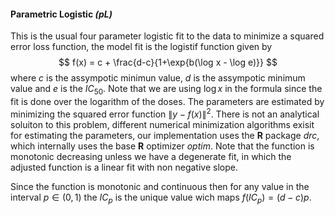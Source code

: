 #### Parametric Logistic *(pL)*

This is the usual four parameter logistic fit to the data to minimize a squared error loss function, the model fit is the logistif function given by
$$
f(x) = c + \frac{d-c}{1+\exp{b(\log x - \log e)}}
$$
where *c* is the assympotic minimun value, *d* is the assympotic minimum value and *e* is the $IC_{50}$. Note that we are using   $\log x$ in the formula since the fit is done over the logarithm of the doses. The parameters are estimated by minimizing the squared error function $\|y-f(x)\|^2$. There is not an analytical soluiton to this problem, different numerical minimization algorithms exisit for estimating the parameters, our implementation uses the **R** package *drc*, which internally uses the base **R** optimizer *optim*. Note that the function is monotonic decreasing unless we have a degenerate fit, in which the adjusted function is a linear fit with non negative slope. 

Since the function is monotonic and continuous then for any value in the interval $p \in (0,1)$  the $IC_p$ is the unique value wich maps $f(IC_{p}) = (d-c)p$.

